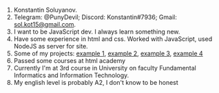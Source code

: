 1. Konstantin Soluyanov.
2. Telegram: @PunyDevil; Discord: Konstantin#7936; Gmail: sol.kot15@gmail.com.
3. I want to be JavaScript dev. I always learn something new.
4. Have some experience in html and css. Worked with JavaScript, used NodeJS as server for site.
5. Some of my projects: [example 1](http://c950166q.beget.tech/coffee/), [example 2](http://c950166q.beget.tech/javascript/), [example 3](http://c950166q.beget.tech/practice/), [example 4](http://c950166q.beget.tech)
6. Passed some courses at html academy
7. Currently I'm at 3rd course in University on faculty Fundamental Informatics and Information Technology.
8. My english level is probably A2, I don't know to be honest
